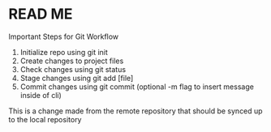 # READ ME #
Important Steps for Git Workflow
1. Initialize repo using git init
2. Create changes to project files
3. Check changes using git status
4. Stage changes using git add [file]
5. Commit changes using git commit (optional -m flag to insert message inside of cli)

This is a change made from the remote repository that should be synced up to the local repository
